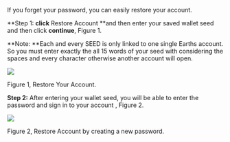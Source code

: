 If you forget your password, you can easily restore your account.

**Step 1: **click** Restore Account **and then enter your saved wallet seed and then click **continue**, Figure 1.

**Note: **Each and every SEED is only linked to one single Earths account. So you must enter exactly the all 15 words of your seed with considering the spaces and every character otherwise another account will open.

![](/_assets/Webp.net-resizeimage-7.png)

Figure 1, Restore Your Account.



**Step 2:** After entering your wallet seed, you will be able to enter the password and sign in to your account , Figure 2.

![](/_assets/Webp.net-resizeimage-8.png)

Figure 2, Restore Account by creating a new password.

